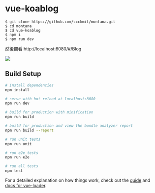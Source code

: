 # vue-koablog

```
$ git clone https://github.com/ccckmit/montana.git
$ cd montana
$ cd vue-koablog
$ npm i
$ npm run dev
```

然後觀看 http://localhost:8080/#/Blog

![](img/vue-koablog)

## Build Setup

``` bash
# install dependencies
npm install

# serve with hot reload at localhost:8080
npm run dev

# build for production with minification
npm run build

# build for production and view the bundle analyzer report
npm run build --report

# run unit tests
npm run unit

# run e2e tests
npm run e2e

# run all tests
npm test
```

For a detailed explanation on how things work, check out the [guide](http://vuejs-templates.github.io/webpack/) and [docs for vue-loader](http://vuejs.github.io/vue-loader).
